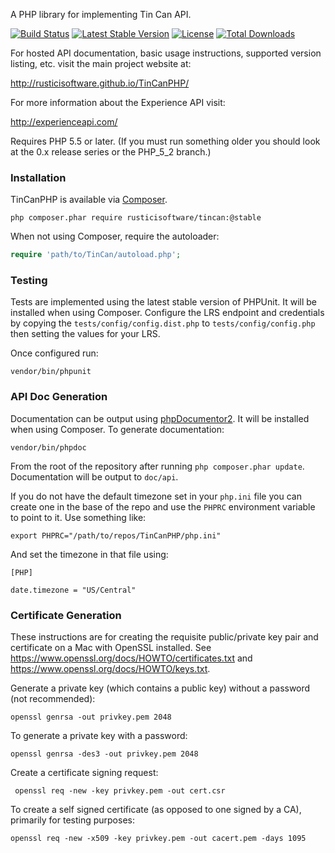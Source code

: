 A PHP library for implementing Tin Can API.

[![Build Status](https://travis-ci.org/RusticiSoftware/TinCanPHP.png)](https://travis-ci.org/RusticiSoftware/TinCanPHP)
[![Latest Stable Version](https://poser.pugx.org/rusticisoftware/tincan/v/stable)](https://packagist.org/packages/rusticisoftware/tincan)
[![License](https://poser.pugx.org/rusticisoftware/tincan/license)](https://packagist.org/packages/rusticisoftware/tincan)
[![Total Downloads](https://poser.pugx.org/rusticisoftware/tincan/downloads)](https://packagist.org/packages/rusticisoftware/tincan)

For hosted API documentation, basic usage instructions, supported version listing, etc. visit the main project website at:

http://rusticisoftware.github.io/TinCanPHP/

For more information about the Experience API visit:

http://experienceapi.com/

Requires PHP 5.5 or later. (If you must run something older you should look at the 0.x release series or the PHP_5_2 branch.)

### Installation

TinCanPHP is available via [Composer](http://getcomposer.org).

```
php composer.phar require rusticisoftware/tincan:@stable
```

When not using Composer, require the autoloader:

```php
require 'path/to/TinCan/autoload.php';
```

### Testing

Tests are implemented using the latest stable version of PHPUnit. It will be installed when using Composer. Configure the LRS endpoint and credentials by copying the `tests/config/config.dist.php` to `tests/config/config.php` then setting the values for your LRS.

Once configured run:

```
vendor/bin/phpunit
```

### API Doc Generation

Documentation can be output using [phpDocumentor2](http://phpdoc.org). It will be installed when using Composer. To generate documentation:

```
vendor/bin/phpdoc
```

From the root of the repository after running `php composer.phar update`. Documentation will be output to `doc/api`.

If you do not have the default timezone set in your `php.ini` file you can create one in the base of the repo and use the `PHPRC` environment variable to point to it. Use something like:

```
export PHPRC="/path/to/repos/TinCanPHP/php.ini"
```

And set the timezone in that file using:

```
[PHP]

date.timezone = "US/Central"
```

### Certificate Generation

These instructions are for creating the requisite public/private key pair and certificate on a Mac with OpenSSL installed. See <https://www.openssl.org/docs/HOWTO/certificates.txt> and <https://www.openssl.org/docs/HOWTO/keys.txt>.

Generate a private key (which contains a public key) without a password (not recommended):

    openssl genrsa -out privkey.pem 2048

To generate a private key with a password:

    openssl genrsa -des3 -out privkey.pem 2048

Create a certificate signing request:

     openssl req -new -key privkey.pem -out cert.csr

To create a self signed certificate (as opposed to one signed by a CA), primarily for testing purposes:

    openssl req -new -x509 -key privkey.pem -out cacert.pem -days 1095
